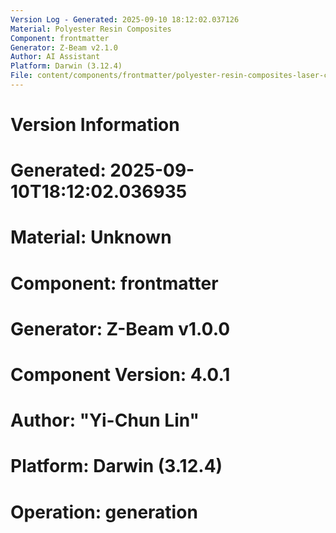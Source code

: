 ```yaml
---
Version Log - Generated: 2025-09-10 18:12:02.037126
Material: Polyester Resin Composites
Component: frontmatter
Generator: Z-Beam v2.1.0
Author: AI Assistant
Platform: Darwin (3.12.4)
File: content/components/frontmatter/polyester-resin-composites-laser-cleaning.md
---
```


# Version Information
# Generated: 2025-09-10T18:12:02.036935
# Material: Unknown
# Component: frontmatter
# Generator: Z-Beam v1.0.0
# Component Version: 4.0.1
# Author: "Yi-Chun Lin"
# Platform: Darwin (3.12.4)
# Operation: generation
